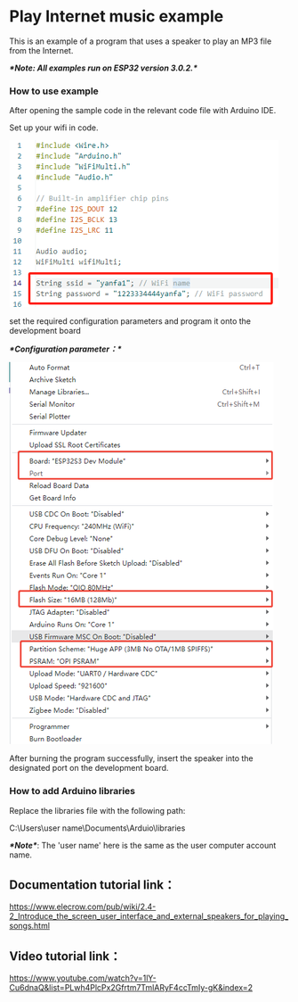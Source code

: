 # **Play Internet music example**



This is an example of a program that uses a speaker to play an MP3 file from the Internet.

 

***\*Note: All examples run on ESP32 version 3.0.2.\****

 

### **How to use example**

After opening the sample code in the relevant code file with Arduino IDE.

Set up your wifi in code.

![image2-1](./image2-1.png)



set the required configuration parameters and program it onto the development board

***\*Configuration parameter：\****

![image2-2](./image2-2.png)



After burning the program successfully, insert the speaker into the designated port on the development board.

### **How to add Arduino libraries**

Replace the libraries file with the following path:

C:\Users\user name\Documents\Arduio\libraries

 

***\*Note\****: The 'user name' here is the same as the user computer account name.

 

## **Documentation tutorial link**：

https://www.elecrow.com/pub/wiki/2.4-2_Introduce_the_screen_user_interface_and_external_speakers_for_playing_songs.html

 

## **Video** **tutorial link**：

https://www.youtube.com/watch?v=1lY-Cu6dnaQ&list=PLwh4PlcPx2Gfrtm7TmlARyF4ccTmIy-gK&index=2

 

